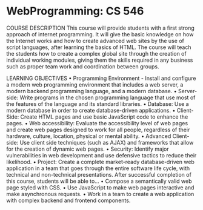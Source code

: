 # WebProgramming: CS 546

COURSE DESCRIPTION
This course will provide students with a first strong approach of internet programming. It will give the
basic knowledge on how the Internet works and how to create advanced web sites by the use of script
languages, after learning the basics of HTML. The course will teach the students how to create a
complex global site through the creation of individual working modules, giving them the skills required
in any business such as proper team work and coordination between groups.

LEARNING OBJECTIVES
• Programming Environment - Install and configure a modern web programming environment that includes a web server, a modern backend programming language, and a modern database.
• Server-side: Write programs in the chosen programming language that use most of the features of the language and its standard libraries.
• Database: Use a modern database in order to create database-driven applications.
• Client-Side: Create HTML pages and use basic JavaScript code to enhance the pages.
• Web accessibility: Evaluate the accessibility level of web pages and create web pages designed
to work for all people, regardless of their hardware, culture, location, physical or mental ability.
• Advanced Client-side: Use client side techniques (such as AJAX) and frameworks that allow for
the creation of dynamic web pages.
• Security: Identify major vulnerabilities in web development and use defensive tactics to reduce
their likelihood.
• Project: Create a complete market-ready database-driven web application in a team that goes
through the entire software life cycle, with technical and non-technical presentations.
After successful completion of this course, students will be able to…
• Compose a semantically valid web page styled with CSS.
• Use JavaScript to make web pages interactive and make asynchronous requests.
• Work in a team to create a web application with complex backend and frontend components.